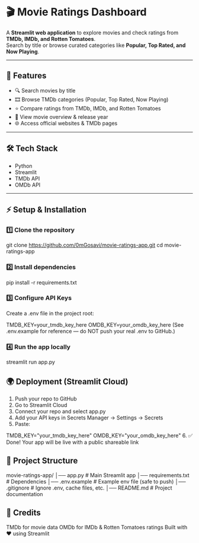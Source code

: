# 🎬 Movie Ratings Dashboard

A **Streamlit web application** to explore movies and check ratings from **TMDb, IMDb, and Rotten Tomatoes**.  
Search by title or browse curated categories like **Popular, Top Rated, and Now Playing**.

---

## 🚀 Features
- 🔍 Search movies by title  
- 🎞 Browse TMDb categories (Popular, Top Rated, Now Playing)  
- ⭐ Compare ratings from TMDb, IMDb, and Rotten Tomatoes  
- 📝 View movie overview & release year  
- 🌐 Access official websites & TMDb pages  

---

## 🛠 Tech Stack
- Python  
- Streamlit  
- TMDb API  
- OMDb API  

---

## ⚡ Setup & Installation

### 1️⃣ Clone the repository

git clone https://github.com/0mGosavi/movie-ratings-app.git
cd movie-ratings-app

### 2️⃣ Install dependencies

pip install -r requirements.txt

### 3️⃣ Configure API Keys
Create a .env file in the project root:

TMDB_KEY=your_tmdb_key_here
OMDB_KEY=your_omdb_key_here
(See .env.example for reference — do NOT push your real .env to GitHub.)

### 4️⃣ Run the app locally

streamlit run app.py

## 🌍 Deployment (Streamlit Cloud)

1. Push your repo to GitHub
2. Go to Streamlit Cloud
3. Connect your repo and select app.py
4. Add your API keys in Secrets Manager → Settings → Secrets
5. Paste:

TMDB_KEY="your_tmdb_key_here"
OMDB_KEY="your_omdb_key_here"
6. ✅ Done! Your app will be live with a public shareable link

## 📂 Project Structure

movie-ratings-app/
│── app.py            # Main Streamlit app
│── requirements.txt  # Dependencies
│── .env.example      # Example env file (safe to push)
│── .gitignore        # Ignore .env, cache files, etc.
│── README.md         # Project documentation

## 🙌 Credits

TMDb for movie data
OMDb for IMDb & Rotten Tomatoes ratings
Built with ❤️ using Streamlit
